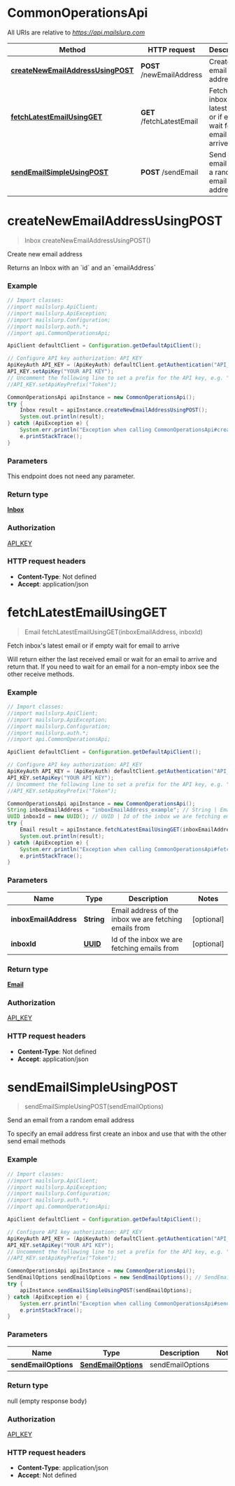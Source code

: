 # CommonOperationsApi

All URIs are relative to *https://api.mailslurp.com*

Method | HTTP request | Description
------------- | ------------- | -------------
[**createNewEmailAddressUsingPOST**](CommonOperationsApi.md#createNewEmailAddressUsingPOST) | **POST** /newEmailAddress | Create new email address
[**fetchLatestEmailUsingGET**](CommonOperationsApi.md#fetchLatestEmailUsingGET) | **GET** /fetchLatestEmail | Fetch inbox&#39;s latest email or if empty wait for email to arrive
[**sendEmailSimpleUsingPOST**](CommonOperationsApi.md#sendEmailSimpleUsingPOST) | **POST** /sendEmail | Send an email from a random email address


<a name="createNewEmailAddressUsingPOST"></a>
# **createNewEmailAddressUsingPOST**
> Inbox createNewEmailAddressUsingPOST()

Create new email address

Returns an Inbox with an &#x60;id&#x60; and an &#x60;emailAddress&#x60;

### Example
```java
// Import classes:
//import mailslurp.ApiClient;
//import mailslurp.ApiException;
//import mailslurp.Configuration;
//import mailslurp.auth.*;
//import api.CommonOperationsApi;

ApiClient defaultClient = Configuration.getDefaultApiClient();

// Configure API key authorization: API_KEY
ApiKeyAuth API_KEY = (ApiKeyAuth) defaultClient.getAuthentication("API_KEY");
API_KEY.setApiKey("YOUR API KEY");
// Uncomment the following line to set a prefix for the API key, e.g. "Token" (defaults to null)
//API_KEY.setApiKeyPrefix("Token");

CommonOperationsApi apiInstance = new CommonOperationsApi();
try {
    Inbox result = apiInstance.createNewEmailAddressUsingPOST();
    System.out.println(result);
} catch (ApiException e) {
    System.err.println("Exception when calling CommonOperationsApi#createNewEmailAddressUsingPOST");
    e.printStackTrace();
}
```

### Parameters
This endpoint does not need any parameter.

### Return type

[**Inbox**](Inbox.md)

### Authorization

[API_KEY](../README.md#API_KEY)

### HTTP request headers

 - **Content-Type**: Not defined
 - **Accept**: application/json

<a name="fetchLatestEmailUsingGET"></a>
# **fetchLatestEmailUsingGET**
> Email fetchLatestEmailUsingGET(inboxEmailAddress, inboxId)

Fetch inbox&#39;s latest email or if empty wait for email to arrive

Will return either the last received email or wait for an email to arrive and return that. If you need to wait for an email for a non-empty inbox see the other receive methods.

### Example
```java
// Import classes:
//import mailslurp.ApiClient;
//import mailslurp.ApiException;
//import mailslurp.Configuration;
//import mailslurp.auth.*;
//import api.CommonOperationsApi;

ApiClient defaultClient = Configuration.getDefaultApiClient();

// Configure API key authorization: API_KEY
ApiKeyAuth API_KEY = (ApiKeyAuth) defaultClient.getAuthentication("API_KEY");
API_KEY.setApiKey("YOUR API KEY");
// Uncomment the following line to set a prefix for the API key, e.g. "Token" (defaults to null)
//API_KEY.setApiKeyPrefix("Token");

CommonOperationsApi apiInstance = new CommonOperationsApi();
String inboxEmailAddress = "inboxEmailAddress_example"; // String | Email address of the inbox we are fetching emails from
UUID inboxId = new UUID(); // UUID | Id of the inbox we are fetching emails from
try {
    Email result = apiInstance.fetchLatestEmailUsingGET(inboxEmailAddress, inboxId);
    System.out.println(result);
} catch (ApiException e) {
    System.err.println("Exception when calling CommonOperationsApi#fetchLatestEmailUsingGET");
    e.printStackTrace();
}
```

### Parameters

Name | Type | Description  | Notes
------------- | ------------- | ------------- | -------------
 **inboxEmailAddress** | **String**| Email address of the inbox we are fetching emails from | [optional]
 **inboxId** | [**UUID**](.md)| Id of the inbox we are fetching emails from | [optional]

### Return type

[**Email**](Email.md)

### Authorization

[API_KEY](../README.md#API_KEY)

### HTTP request headers

 - **Content-Type**: Not defined
 - **Accept**: application/json

<a name="sendEmailSimpleUsingPOST"></a>
# **sendEmailSimpleUsingPOST**
> sendEmailSimpleUsingPOST(sendEmailOptions)

Send an email from a random email address

To specify an email address first create an inbox and use that with the other send email methods

### Example
```java
// Import classes:
//import mailslurp.ApiClient;
//import mailslurp.ApiException;
//import mailslurp.Configuration;
//import mailslurp.auth.*;
//import api.CommonOperationsApi;

ApiClient defaultClient = Configuration.getDefaultApiClient();

// Configure API key authorization: API_KEY
ApiKeyAuth API_KEY = (ApiKeyAuth) defaultClient.getAuthentication("API_KEY");
API_KEY.setApiKey("YOUR API KEY");
// Uncomment the following line to set a prefix for the API key, e.g. "Token" (defaults to null)
//API_KEY.setApiKeyPrefix("Token");

CommonOperationsApi apiInstance = new CommonOperationsApi();
SendEmailOptions sendEmailOptions = new SendEmailOptions(); // SendEmailOptions | sendEmailOptions
try {
    apiInstance.sendEmailSimpleUsingPOST(sendEmailOptions);
} catch (ApiException e) {
    System.err.println("Exception when calling CommonOperationsApi#sendEmailSimpleUsingPOST");
    e.printStackTrace();
}
```

### Parameters

Name | Type | Description  | Notes
------------- | ------------- | ------------- | -------------
 **sendEmailOptions** | [**SendEmailOptions**](SendEmailOptions.md)| sendEmailOptions |

### Return type

null (empty response body)

### Authorization

[API_KEY](../README.md#API_KEY)

### HTTP request headers

 - **Content-Type**: application/json
 - **Accept**: Not defined

